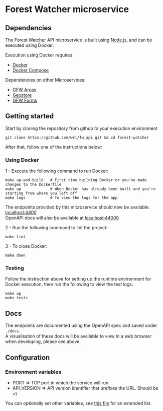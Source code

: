 # Forest Watcher microservice

## Dependencies

The Forest Watcher API microservice is built using [Node.js](https://nodejs.org/en/), and can be executed using Docker.

Execution using Docker requires:
- [Docker](https://www.docker.com/)
- [Docker Compose](https://docs.docker.com/compose/)

Dependencies on other Microservices:
- [GFW Areas](https://github.com/gfw-api/gfw-area)
- [Geostore](https://github.com/gfw-api/gfw-geostore-api)
- [GFW Forms](https://github.com/wri/fw_forms)

## Getting started

Start by cloning the repository from github to your execution environment

```
git clone https://github.com/wri/fw_api.git && cd forest-watcher
```

After that, follow one of the instructions below:

### Using Docker

1 - Execute the following command to run Docker:

```shell
make up-and-build   # First time building Docker or you've made changes to the Dockerfile
make up             # When Docker has already been built and you're starting from where you left off
make logs           # To view the logs for the app
```

The endpoints provided by this microservice should now be available: 
[localhost:4400](http://localhost:4400)\
OpenAPI docs will also be available at [localhost:44000](http://localhost:44000)

2 - Run the following command to lint the project:

```shell
make lint
```

3 - To close Docker:

```shell
make down
```

### Testing

Follow the instruction above for setting up the runtime environment for Docker execution, then run the following to view the test logs:
```shell
make up
make tests
```

## Docs

The endpoints are documented using the OpenAPI spec and saved under `./docs`.\
A visualisation of these docs will be available to view in a web browser 
when developing, please see above.

## Configuration

### Environment variables

- PORT => TCP port in which the service will run
- API_VERSION => API version identifier that prefixes the URL. Should be `v1`

You can optionally set other variables, see [this file](config/custom-environment-variables.json) for an extended list.
